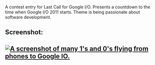 A contest entry for Last Call for Google I/O. Presents a countdown to the time when Google I/O 2011 starts. Theme is being passionate about software development.

Screenshot:  
---
[![A screenshot of many 1's and 0's flying from phones to Google IO.](https://raw.github.com/lnanek/GioDevCountdown/master/doc/screenshots/screenshot_thumb.jpg)](https://raw.github.com/lnanek/GioDevCountdown/master/doc/screenshots/screenshot.jpg)
---


